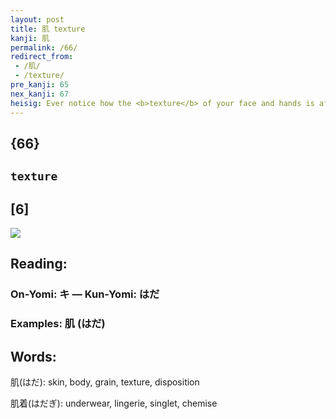 ```yaml
---
layout: post
title: 肌 texture
kanji: 肌
permalink: /66/
redirect_from:
 - /肌/
 - /texture/
pre_kanji: 65
nex_kanji: 67
heisig: Ever notice how the <b>texture</b> of your face and hands is affected by the <i>wind</i>? A day's skiing or sailing makes them rough and dry, and in need of a good soft cream to soothe the burn. So whenever a <i>part of the body</i> gets exposed to the <i>wind</i>, its <b>texture</b> is affected. (If it is any help, the Latin word hiding inside <b>texture</b> connotes how something is "to the touch.")
---
```


## {66}

## `texture`

## [6]

<div class="stroke"><img src="E8828C.png" /></div>

## Reading:

### On-Yomi: キ &mdash; Kun-Yomi: はだ

### Examples: 肌 (はだ)

## Words:

肌(はだ): skin, body, grain, texture, disposition

肌着(はだぎ): underwear, lingerie, singlet, chemise
